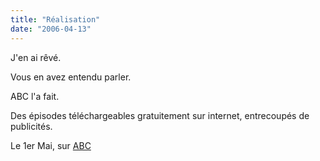 ```yaml
---
title: "Réalisation"
date: "2006-04-13"
---
```


J'en ai rêvé.

Vous en avez entendu parler.

ABC l'a fait.

Des épisodes téléchargeables gratuitement sur internet, entrecoupés de publicités.

Le 1er Mai, sur [ABC](http://abc.go.com/fes/index.html)
